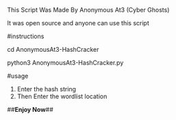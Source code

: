 This Script Was Made By Anonymous At3 (Cyber Ghosts)

It was open source and anyone can use this script

#instructions

cd AnonymousAt3-HashCracker

python3 AnonymousAt3-HashCracker.py 


#usage

1. Enter the hash string
2. Then Enter the wordlist location  

##**Enjoy Now**##
